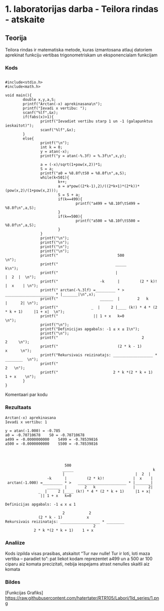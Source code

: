 # 1. laboratorijas darba - Teilora rindas - atskaite

## Teorija

Teilora rindas ir matematiska metode, kuras izmantosana atlauj datoriem aprekinat funkciju vertibas trigonometriskam un eksponencialam funkcijam 

### Kods
```

#include<stdio.h>
#include<math.h>

void main(){
        double x,y,a,S;
        printf("Arctan(-x) aprekinasana\n");
        printf("Ievadi x vertibu: ");
        scanf("%lf",&x);
        if(fabs(x)>1){
                printf("Ievadiet vertibu starp 1 un -1 (galapunktus ieskaitot)");
                scanf("%lf",&x);
        }
        else{
                printf("\n");
                int k = 0;
                y = atan(-x);
                printf("y = atan(-%.3f) = %.3f\n",x,y);

                a = (-x)/sqrt(1+pow(x,2))*1;
                S = a;
                printf("a0 = %8.8f\tS0 = %8.8f\n",a,S);
                while(k<501){
                        k++;
                        a = a*pow((2*k-1),2)/((2*k+1)*(2*k))*(pow(x,2)/(1+pow(x,2)));
                        S = S + a;
                        if(k==499){
                                printf("a499 = %8.10f\tS499 = %8.8f\n",a,S);
                        }
                        if(k==500){
                                printf("a500 = %8.10f\tS500 = %8.8f\n",a,S);
                        }
                }
                printf("\n");
                printf("\n");
                printf("\n");
                printf("\n");
                printf("                           500                                      \n");
                printf("                          _____                                    k\n");
                printf("                          |                                |  2  |  \n");
                printf("                   -k      |         (2 * k)!             |  x    | \n");
                printf(" arctan(-%.3lf) =_________ * >   ______________________ * |_______|\n",x);
                printf("                   ______  |        2   k                 |      2| \n");
                printf("               _  |     2 |____ (k!) * 4 * (2 * k + 1)     |1 + x|  \n");
                printf("                || 1 + x   k=0                                      \n");
                printf("\n");
                printf("Definicijas apgabals: -1 ≤ x ≤ 1\n");
                printf("\n");
                printf("                                      2           2     \n");
                printf("                           (2 * k - 1)           x      \n");
                printf("Rekursivais reizinatajs: __________________ * ________  \n");
                printf("                                                    2   \n");
                printf("                         2 * k *(2 * k + 1)    1 + x    \n");
        }
}

```
Komentaari par kodu  


### Rezultaats
```
Arctan(-x) aprekinasana
Ievadi x vertibu: 1

y = atan(-1.000) = -0.785
a0 = -0.70710678	S0 = -0.70710678
a499 = -0.0000000000	S499 = -0.78539816
a500 = -0.0000000000	S500 = -0.78539816




                           500                                      
                          _____                                    k
                          |                                |  2  |  
                   -k      |         (2 * k)!             |  x    | 
 arctan(-1.000) =_________ * >   ______________________ * |_______|
                   ______  |        2   k                 |      2| 
               _  |     2 |____ (k!) * 4 * (2 * k + 1)     |1 + x|  
                || 1 + x   k=0                                      

Definicijas apgabals: -1 ≤ x ≤ 1

			              2           2     
			   (2 * k - 1)           x      
Rekursivais reizinatajs: __________________ * ________  
			                            2   
			 2 * k *(2 * k + 1)    1 + x    
```

### Analiize

Kods izpilda visas prasibas, atskaitot “Tur nav nulle! Tur ir loti, loti maza vertiba – paradiet to”: pat liekot kodam reprezentet a499 un a 500 ar 100 ciparu aiz komata precizitati, nebija iespejams atrast nenulles skaitli aiz komata

### Bildes
[Funkcijas Grafiks] https://raw.githubusercontent.com/hatertater/RTR105/Labori/1ld_series/1.png
